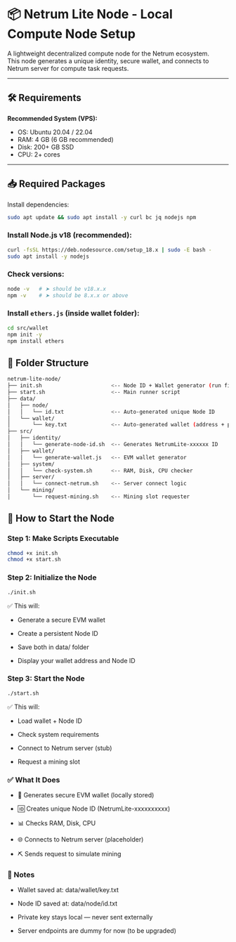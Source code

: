 # 📦 Netrum Lite Node - Local Compute Node Setup

A lightweight decentralized compute node for the Netrum ecosystem.  
This node generates a unique identity, secure wallet, and connects to Netrum server for compute task requests.

---

## 🛠️ Requirements

**Recommended System (VPS):**
- OS: Ubuntu 20.04 / 22.04
- RAM: 4 GB (6 GB recommended)
- Disk: 200+ GB SSD
- CPU: 2+ cores

---

## 📥 Required Packages

Install dependencies:

```bash
sudo apt update && sudo apt install -y curl bc jq nodejs npm
```

### Install Node.js v18 (recommended):

```bash
curl -fsSL https://deb.nodesource.com/setup_18.x | sudo -E bash -
sudo apt install -y nodejs
```

### Check versions:

```bash
node -v   # ➤ should be v18.x.x
npm -v    # ➤ should be 8.x.x or above
```

### Install `ethers.js` (inside wallet folder):

```bash
cd src/wallet
npm init -y
npm install ethers
```

## 🔧 Folder Structure

```bash
netrum-lite-node/
├── init.sh                      <-- Node ID + Wallet generator (run first)
├── start.sh                     <-- Main runner script
├── data/
│   ├── node/
│   │   └── id.txt               <-- Auto-generated unique Node ID
│   └── wallet/
│       └── key.txt              <-- Auto-generated wallet (address + private key)
├── src/
│   ├── identity/
│   │   └── generate-node-id.sh  <-- Generates NetrumLite-xxxxxx ID
│   ├── wallet/
│   │   └── generate-wallet.js   <-- EVM wallet generator
│   ├── system/
│   │   └── check-system.sh      <-- RAM, Disk, CPU checker
│   ├── server/
│   │   └── connect-netrum.sh    <-- Server connect logic
│   └── mining/
│       └── request-mining.sh    <-- Mining slot requester

```

## 🚀 How to Start the Node

### Step 1: Make Scripts Executable

```bash
chmod +x init.sh
chmod +x start.sh
```

### Step 2: Initialize the Node

```bash
./init.sh
```

✅ This will:

 - Generate a secure EVM wallet

 - Create a persistent Node ID

 - Save both in data/ folder

 - Display your wallet address and Node ID


### Step 3: Start the Node

```bash
./start.sh
```

✅ This will:

 - Load wallet + Node ID

 - Check system requirements

 - Connect to Netrum server (stub)

 - Request a mining slot


### ✅ What It Does

 - 🔐 Generates secure EVM wallet (locally stored)

 - 🆔 Creates unique Node ID (NetrumLite-xxxxxxxxxx)

 - 📊 Checks RAM, Disk, CPU

 - 🌐 Connects to Netrum server (placeholder)

 - ⛏️ Sends request to simulate mining


### 📁 Notes

 - Wallet saved at: data/wallet/key.txt

 - Node ID saved at: data/node/id.txt

 - Private key stays local — never sent externally

 - Server endpoints are dummy for now (to be upgraded)